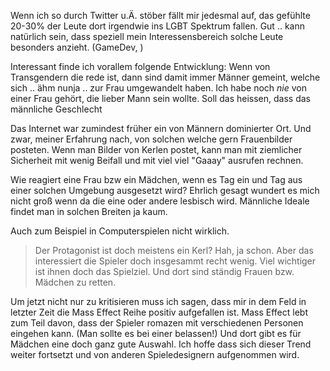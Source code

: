 <!-- 
.. title: Blub
.. slug: blub
.. date: 05/30/2014 10:23:08 PM UTC+02:00
.. tags: philosophical
.. link: 
.. description: 
.. type: text
-->

Wenn ich so durch Twitter u.Ä. stöber fällt mir jedesmal auf,
das gefühlte 20-30% der Leute dort irgendwie ins LGBT Spektrum fallen.
Gut .. kann natürlich sein, dass speziell mein Interessensbereich solche
Leute besonders anzieht. (GameDev, )

Interessant finde ich vorallem folgende Entwicklung:
Wenn von Transgendern die rede ist, dann sind damit immer Männer gemeint,
welche sich .. ähm nunja .. zur Frau umgewandelt haben. Ich habe noch *nie*
von einer Frau gehört, die lieber Mann sein wollte. Soll das heissen,
dass das männliche Geschlecht 


Das Internet war zumindest früher ein von Männern dominierter Ort.
Und zwar, meiner Erfahrung nach, von solchen welche gern Frauenbilder posteten.
Wenn man Bilder von Kerlen postet, kann man mit ziemlicher Sicherheit mit
wenig Beifall und mit viel viel "Gaaay" ausrufen rechnen.

Wie reagiert eine Frau bzw ein Mädchen, wenn es Tag ein und Tag aus einer
solchen Umgebung ausgesetzt wird? Ehrlich gesagt wundert es mich nicht groß
wenn da die eine oder andere lesbisch wird. Männliche Ideale findet man
in solchen Breiten ja kaum.

Auch zum Beispiel in Computerspielen nicht wirklich.
> Der Protagonist ist doch meistens ein Kerl?
Hah, ja schon. Aber das interessiert die Spieler doch insgesammt recht wenig.
Viel wichtiger ist ihnen doch das Spielziel. Und dort sind ständig Frauen
bzw. Mädchen zu retten.

Um jetzt nicht nur zu kritisieren muss ich sagen, dass mir in dem Feld
in letzter Zeit die Mass Effect Reihe positiv aufgefallen ist.
Mass Effect lebt zum Teil davon, dass der Spieler romazen mit verschiedenen
Personen eingehen kann. (Man sollte es bei einer belassen!)
Und dort gibt es für Mädchen eine doch ganz gute Auswahl.
Ich hoffe dass sich dieser Trend weiter fortsetzt und von anderen
Spieledesignern aufgenommen wird.
